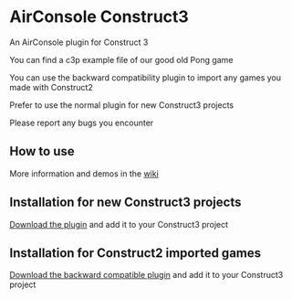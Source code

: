 # AirConsole Construct3
An AirConsole plugin for Construct 3

You can find a c3p example file of our good old Pong game

You can use the backward compatibility plugin to import any games you made with Construct2

Prefer to use the normal plugin for new Construct3 projects

Please report any bugs you encounter

## How to use
More information and demos in the [wiki](https://github.com/AirConsole/airconsole-construct3/wiki)

## Installation for new Construct3 projects
[Download the plugin](plugin/airconsole.c3addon) and add it to your Construct3 project

## Installation for Construct2 imported games
[Download the backward compatible plugin](backwardCompatibility/c3airconsole-backcomp.c3addon) and add it to your Construct3 project
